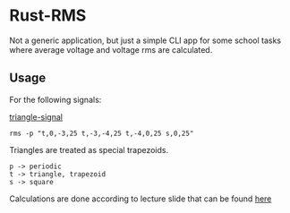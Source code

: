 # Rust-RMS

Not a generic application, but just a simple CLI app for some school tasks where average voltage and voltage rms are calculated.

## Usage

For the following signals: 

[triangle-signal](trig.png)

```
rms -p "t,0,-3,25 t,-3,-4,25 t,-4,0,25 s,0,25"
```

Triangles are treated as special trapezoids.

```
p -> periodic
t -> triangle, trapezoid
s -> square
```

Calculations are done according to lecture slide that can be found [here](http://www.martinjott.ee/ttu/iss0050/m66tmine2013-6.pdf)